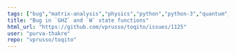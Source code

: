 ```yaml
---
tags: ["bug","matrix-analysis","physics","python","python-3","quantum","quantum-computing","quantum-information","unitaryhack"]
title: "Bug in `GHZ` and `W` state functions"
html_url: "https://github.com/vprusso/toqito/issues/1125"
user: "purva-thakre"
repo: "vprusso/toqito"
---
```


